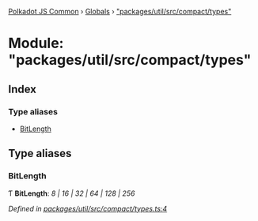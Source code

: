 [Polkadot JS Common](../README.md) › [Globals](../globals.md) › ["packages/util/src/compact/types"](_packages_util_src_compact_types_.md)

# Module: "packages/util/src/compact/types"

## Index

### Type aliases

* [BitLength](_packages_util_src_compact_types_.md#bitlength)

## Type aliases

###  BitLength

Ƭ **BitLength**: *8 | 16 | 32 | 64 | 128 | 256*

*Defined in [packages/util/src/compact/types.ts:4](https://github.com/polkadot-js/common/blob/5c886b0f/packages/util/src/compact/types.ts#L4)*
